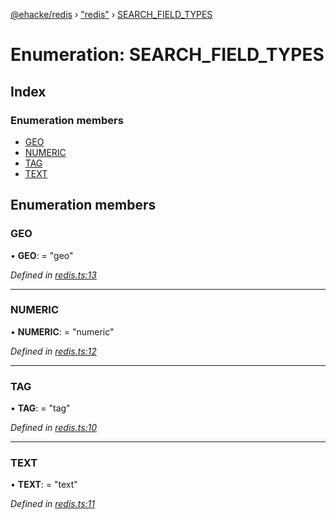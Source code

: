 [@ehacke/redis](../README.md) › ["redis"](../modules/_redis_.md) › [SEARCH_FIELD_TYPES](_redis_.search_field_types.md)

# Enumeration: SEARCH_FIELD_TYPES

## Index

### Enumeration members

* [GEO](_redis_.search_field_types.md#geo)
* [NUMERIC](_redis_.search_field_types.md#numeric)
* [TAG](_redis_.search_field_types.md#tag)
* [TEXT](_redis_.search_field_types.md#text)

## Enumeration members

###  GEO

• **GEO**: = "geo"

*Defined in [redis.ts:13](https://github.com/ehacke/redis/blob/a3c2667/redis.ts#L13)*

___

###  NUMERIC

• **NUMERIC**: = "numeric"

*Defined in [redis.ts:12](https://github.com/ehacke/redis/blob/a3c2667/redis.ts#L12)*

___

###  TAG

• **TAG**: = "tag"

*Defined in [redis.ts:10](https://github.com/ehacke/redis/blob/a3c2667/redis.ts#L10)*

___

###  TEXT

• **TEXT**: = "text"

*Defined in [redis.ts:11](https://github.com/ehacke/redis/blob/a3c2667/redis.ts#L11)*
